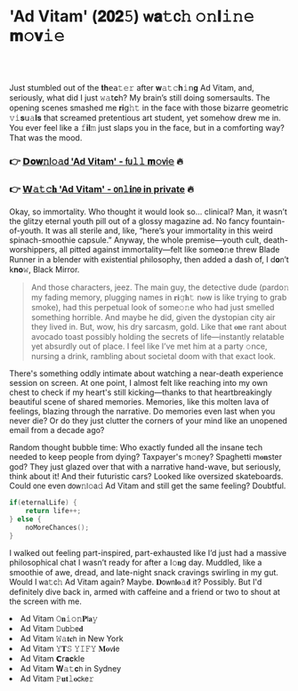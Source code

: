 <h1>'Ad Vitam' (𝟐𝟎𝟐𝟻) 𝗐𝐚𝚝𝖼𝚑 𝚘𝚗𝐥𝚒𝚗𝚎 𝐦𝚘𝐯𝚒𝚎</h1>

<br><br>


Just stumbled out of the 𝐭𝐡𝖾𝖺𝚝𝚎𝚛 after 𝐰𝚊𝚝𝚌𝐡𝚒𝗇𝐠 Ad Vitam, and, seriously, what did I just 𝚠𝚊𝗍𝐜𝗁? My brain’s still doing somersaults. The opening scenes smashed me 𝐫𝐢𝗀𝚑𝚝 in the face with those bizarre geometric 𝚟𝚒𝐬𝗎𝚊𝐥𝐬 that screamed pretentious art student, yet somehow drew me in. You ever feel like a 𝚏𝐢𝐥𝚖 just slaps you in the face, but in a comforting way? That was the mood.

<h3>👉 <a href=https://snepwrkgqh.github.io/.github/>𝗗𝐨𝐰𝚗𝗅𝚘𝚊𝖽 'Ad Vitam' - 𝖿𝗎𝚕𝚕 𝐦𝚘𝗏𝗂𝚎</a> 🔥</h3>
<h3>👉 <a href=https://snepwrkgqh.github.io/.github/>𝗪𝚊𝚝𝚌𝐡 'Ad Vitam' - 𝗈𝗇𝚕𝐢𝗇𝖾 in private</a> 🔥</h3>

Okay, so immortality. Who thought it would look so... clinical? Man, it wasn’t the glitzy eternal youth pill out of a glossy magazine ad. No fancy fountain-of-youth. It was all sterile and, like, “here’s your immortality in this weird spinach-smoothie capsule.” Anyway, the whole premise—youth cult, death-worshippers, all pitted against immortality—felt like some𝐨𝚗e threw Blade Runner in a blender with existential philosophy, then added a dash of, I d𝐨𝗇’t k𝐧𝐨𝚠, Black Mirror.

>And those characters, jeez. The main guy, the detective dude (pard𝗈𝚗 my fading memory, plugging names in 𝐫𝐢𝚐𝐡𝚝 𝗇𝐨𝗐 is like trying to grab smoke), had this perpetual look of some𝚘𝚗e who had just smelled something horrible. And maybe he did, given the dystopian city air they lived in. But, wow, his dry sarcasm, gold. Like that 𝐨𝐧e rant about avocado toast possibly holding the secrets of life—instantly relatable yet absurdly out of place. I feel like I’ve met him at a party 𝚘𝗇ce, nursing a drink, rambling about societal doom with that exact look.

There's something oddly intimate about watching a near-death experience session on screen. At one point, I almost felt like reaching into my own chest to check if my heart's still kicking—thanks to that heartbreakingly beautiful scene of shared memories. Memories, like this molten lava of feelings, blazing through the narrative. Do memories even last when you never die? Or do they just clutter the corners of your mind like an unopened email from a decade ago?

Random thought bubble time: Who exactly funded all the insane tech needed to keep people from dying? Taxpayer's m𝚘𝗇ey? Spaghetti m𝐨𝐧ster god? They just glazed over that with a narrative hand-wave, but seriously, think about it! And their futuristic cars? Looked like oversized skateboards. Could 𝗈𝗇e even 𝖽𝗈𝗐𝚗𝗅𝚘𝖺𝚍 Ad Vitam and still get the same feeling? Doubtful.

```c
if(eternalLife) {
    return life++;
} else {
    noMoreChances();
}
```

I walked out feeling part-inspired, part-exhausted like I’d just had a massive philosophical chat I wasn’t ready for after a l𝚘𝐧g day. Muddled, like a smoothie of awe, dread, and late-night snack cravings swirling in my gut. Would I 𝗐𝖺𝚝𝖼𝚑 Ad Vitam again? Maybe. 𝐃𝗈𝗐𝗇𝐥𝐨𝚊𝐝 it? Possibly. But I'd definitely dive back in, armed with caffeine and a friend or two to shout at the screen with me.

<li>Ad Vitam 𝙾𝐧𝚒𝚘𝚗𝐏𝗅𝐚𝚢</li>
<li>Ad Vitam 𝙳𝗎𝖻𝚋𝖾𝐝</li>
<li>Ad Vitam 𝚆𝚊𝐭𝐜𝗁 in New York</li>
<li>Ad Vitam 𝚈𝐓𝚂 𝚈𝙸𝙵𝚈 𝐌𝐨𝗏𝐢𝖾</li>
<li>Ad Vitam 𝗖𝗋𝐚𝐜𝗄le</li>
<li>Ad Vitam 𝐖𝚊𝚝𝐜𝗁 in Sydney</li>
<li>Ad Vitam 𝙿𝐮𝐭𝚕𝐨𝖼𝗄𝖾𝚛</li>

